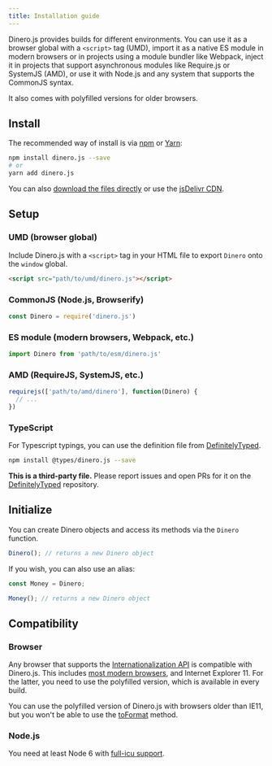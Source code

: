 ```yaml
---
title: Installation guide
---
```


Dinero.js provides builds for different environments. You can use it as a browser global with a `<script>` tag (UMD), import it as a native ES module in modern browsers or in projects using a module bundler like Webpack, inject it in projects that support asynchronous modules like Require.js or SystemJS (AMD), or use it with Node.js and any system that supports the CommonJS syntax.

It also comes with polyfilled versions for older browsers.

## Install

The recommended way of install is via [npm][npm] or [Yarn][yarn]:

```bash
npm install dinero.js --save
# or
yarn add dinero.js
```

You can also [download the files directly][jsdelivr:landing] or use the [jsDelivr CDN][jsdelivr:cdn].

## Setup

### UMD (browser global)

Include Dinero.js with a `<script>` tag in your HTML file to export `Dinero` onto the `window` global.

```html
<script src="path/to/umd/dinero.js"></script>
```

### CommonJS (Node.js, Browserify)

```js
const Dinero = require('dinero.js')
```

### ES module (modern browsers, Webpack, etc.)

```js
import Dinero from 'path/to/esm/dinero.js'
```

### AMD (RequireJS, SystemJS, etc.)

```js
requirejs(['path/to/amd/dinero'], function(Dinero) {
  // ...
})
```

### TypeScript

For Typescript typings, you can use the definition file from [DefinitelyTyped][definitelytyped].

```sh
npm install @types/dinero.js --save
```

**This is a third-party file.** Please report issues and open PRs for it on the [DefinitelyTyped][definitelytyped] repository.

## Initialize

You can create Dinero objects and access its methods via the `Dinero` function.

```js
Dinero(); // returns a new Dinero object
```

If you wish, you can also use an alias:

```js
const Money = Dinero;

Money(); // returns a new Dinero object
```

## Compatibility

### Browser

Any browser that supports the [Internationalization API][mdn:intl] is compatible with Dinero.js. This includes [most modern browsers][caniuse:intl], and Internet Explorer 11. For the latter, you need to use the polyfilled version, which is available in every build.

You can use the polyfilled version of Dinero.js with browsers older than IE11, but you won't be able to use the [toFormat][dinero:to-format] method.

### Node.js

You need at least Node 6 with [full-icu support][node:full-icu].

[npm]: https://www.npmjs.com
[yarn]: https://yarnpkg.com
[jsdelivr:landing]: https://www.jsdelivr.com/package/npm/dinero.js
[jsdelivr:cdn]: https://cdn.jsdelivr.net/npm/dinero.js/build
[github:dinero:typescript]: https://github.com/sarahdayan/dinero.js/pull/29
[mdn:intl]: https://developer.mozilla.org/en-US/docs/Web/JavaScript/Reference/Global_Objects/Intl
[caniuse:intl]: https://caniuse.com/#feat=internationalization
[dinero:to-format]: /api/transformation-and-formatting/to-format/
[node:full-icu]: https://nodejs.org/api/intl.html#intl_embed_the_entire_icu_full_icu
[definitelytyped]: https://github.com/DefinitelyTyped/DefinitelyTyped
